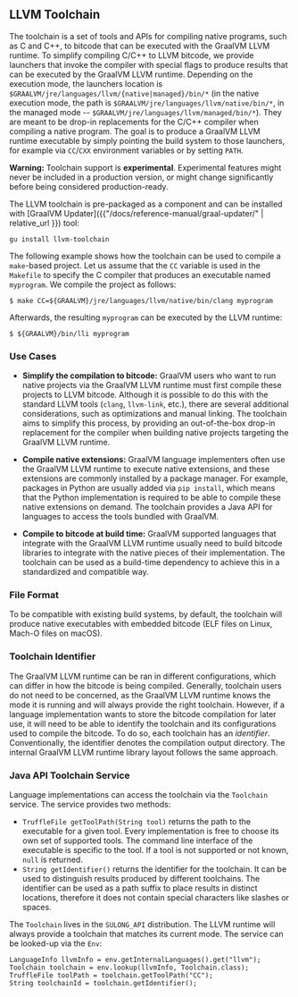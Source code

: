 ## LLVM Toolchain

The toolchain is a set of tools and APIs for compiling native programs, such as
C and C++, to bitcode that can be executed with the GraalVM LLVM runtime. To
simplify compiling C/C++ to LLVM bitcode, we provide launchers that invoke the
compiler with special flags to produce results that can be executed by the
GraalVM LLVM runtime. Depending on the execution mode, the launchers location is
`$GRAALVM/jre/languages/llvm/{native|managed}/bin/*` (in the native execution
mode, the path is `$GRAALVM/jre/languages/llvm/native/bin/*`, in the managed
mode -- `$GRAALVM/jre/languages/llvm/managed/bin/*`). They are meant to be
drop-in replacements for the C/C++ compiler when compiling a native program. The
goal is to produce a GraalVM LLVM runtime executable by simply pointing the
build system to those launchers, for example via `CC`/`CXX` environment
variables or by setting `PATH`.

**Warning:** Toolchain support is **experimental**. Experimental features might never be
included in a production version, or might change significantly before being
considered production-ready.

The LLVM toolchain is pre-packaged as a component and can be installed with [GraalVM Updater]({{"/docs/reference-manual/graal-updater/" | relative_url }}) tool:
```
gu install llvm-toolchain
```

The following example shows how the toolchain can be used to compile a `make`-based project.
Let us assume that the `CC` variable is used in the `Makefile` to specify the C
compiler that produces an executable named `myprogram`.
We compile the project as follows:
```
$ make CC=${GRAALVM}/jre/languages/llvm/native/bin/clang myprogram
```
Afterwards, the resulting `myprogram` can be executed by the LLVM runtime:
```
$ ${GRAALVM}/bin/lli myprogram
```

### Use Cases
* **Simplify the compilation to bitcode:** GraalVM users who want to run native projects via the GraalVM LLVM runtime must
first compile these projects to LLVM bitcode. Although it is possible to do this
with the standard LLVM tools (`clang`, `llvm-link`, etc.), there are several
additional considerations, such as optimizations and manual linking. The
toolchain aims to simplify this process, by providing an out-of-the-box drop-in
replacement for the compiler when building native projects targeting the GraalVM
LLVM runtime.

* **Compile native extensions:** GraalVM language implementers often use the GraalVM LLVM runtime to execute
 native extensions, and these extensions are commonly installed by a package
 manager. For example, packages in Python are usually added via `pip install`,
 which means that the Python implementation is required to be able to compile
 these native extensions on demand. The toolchain provides a Java API for
 languages to access the tools bundled with GraalVM.

* **Compile to bitcode at build time:** GraalVM supported languages that integrate with the GraalVM LLVM runtime usually need to build bitcode libraries to integrate with the native pieces of their
implementation. The toolchain can be used as a build-time dependency to achieve
this in a standardized and compatible way.

### File Format
To be compatible with existing build systems, by default, the toolchain will
produce native executables with embedded bitcode (ELF files on Linux, Mach-O
files on macOS).

### Toolchain Identifier
The GraalVM LLVM runtime can be ran in different configurations, which can
differ in how the bitcode is being compiled. Generally, toolchain users do not
need to be concerned, as the GraalVM LLVM runtime knows the mode it is running
and will always provide the right toolchain. However, if a language
implementation wants to store the bitcode compilation for later use, it will
need to be able to identify the toolchain and its configurations used to compile
the bitcode. To do so, each toolchain has an _identifier_. Conventionally, the
identifier denotes the compilation output directory. The internal GraalVM LLVM
runtime library layout follows the same approach.

### Java API Toolchain Service
Language implementations can access the toolchain via the `Toolchain` service. The service provides two methods:

- `TruffleFile getToolPath(String tool)` returns the path to the executable for a
given tool. Every implementation is free to choose its own set of supported
tools. The command line interface of the executable is specific to the tool. If
a tool is not supported or not known, `null` is returned.
- `String getIdentifier()` returns the identifier for the toolchain. It can be
used to distinguish results produced by different toolchains. The identifier can
be used as a path suffix to place results in distinct locations, therefore it
does not contain special characters like slashes or spaces.

The `Toolchain` lives in the `SULONG_API` distribution. The LLVM runtime will
always provide a toolchain that matches its current mode. The service can be
looked-up via the `Env`:
```
LanguageInfo llvmInfo = env.getInternalLanguages().get("llvm");
Toolchain toolchain = env.lookup(llvmInfo, Toolchain.class);
TruffleFile toolPath = toolchain.getToolPath("CC");
String toolchainId = toolchain.getIdentifier();
```
